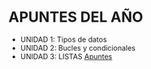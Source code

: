 # APUNTES DEL AÑO

- UNIDAD 1: Tipos de datos  
- UNIDAD 2: Bucles y condicionales  
- UNIDAD 3: LISTAS [Apuntes](ApuntesUD3/Readme.md)
